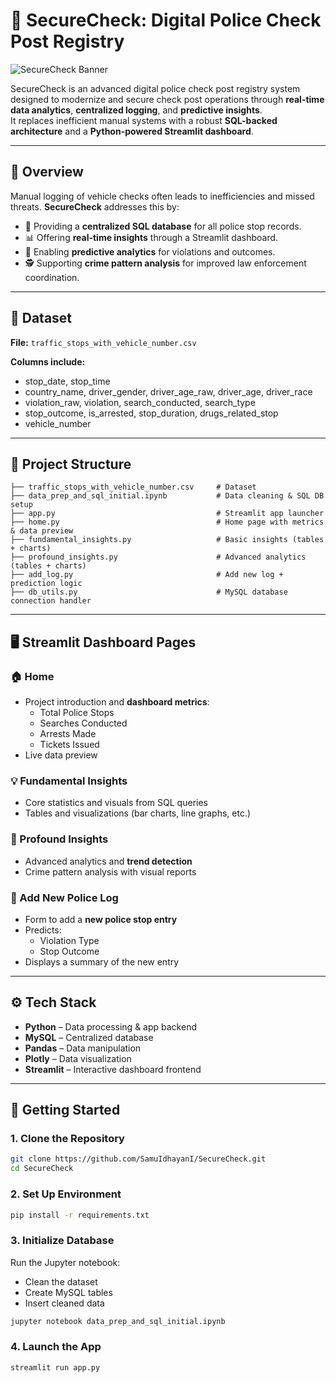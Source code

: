 # 🚨 SecureCheck: Digital Police Check Post Registry  

![SecureCheck Banner](securecheck-banner.png)

SecureCheck is an advanced digital police check post registry system designed to modernize and secure check post operations through **real-time data analytics**, **centralized logging**, and **predictive insights**.  
It replaces inefficient manual systems with a robust **SQL-backed architecture** and a **Python-powered Streamlit dashboard**.  

---

## 📌 Overview  
Manual logging of vehicle checks often leads to inefficiencies and missed threats. **SecureCheck** addresses this by:  
- 📂 Providing a **centralized SQL database** for all police stop records.  
- 📊 Offering **real-time insights** through a Streamlit dashboard.  
- 🤖 Enabling **predictive analytics** for violations and outcomes.  
- 🕵️ Supporting **crime pattern analysis** for improved law enforcement coordination.  

---

## 🧾 Dataset  
**File:** `traffic_stops_with_vehicle_number.csv`  

**Columns include:**  
- stop_date, stop_time  
- country_name, driver_gender, driver_age_raw, driver_age, driver_race  
- violation_raw, violation, search_conducted, search_type  
- stop_outcome, is_arrested, stop_duration, drugs_related_stop  
- vehicle_number  

---

## 📁 Project Structure  

```
├── traffic_stops_with_vehicle_number.csv     # Dataset  
├── data_prep_and_sql_initial.ipynb           # Data cleaning & SQL DB setup  
├── app.py                                    # Streamlit app launcher  
├── home.py                                   # Home page with metrics & data preview  
├── fundamental_insights.py                   # Basic insights (tables + charts)  
├── profound_insights.py                      # Advanced analytics (tables + charts)  
├── add_log.py                                # Add new log + prediction logic  
├── db_utils.py                               # MySQL database connection handler  
```

---

## 🖥️ Streamlit Dashboard Pages  

### 🏠 Home  
- Project introduction and **dashboard metrics**:  
  - Total Police Stops  
  - Searches Conducted  
  - Arrests Made  
  - Tickets Issued  
- Live data preview  

### 💡 Fundamental Insights  
- Core statistics and visuals from SQL queries  
- Tables and visualizations (bar charts, line graphs, etc.)  

### 🧠 Profound Insights  
- Advanced analytics and **trend detection**  
- Crime pattern analysis with visual reports  

### 📝 Add New Police Log  
- Form to add a **new police stop entry**  
- Predicts:  
  - Violation Type  
  - Stop Outcome  
- Displays a summary of the new entry  

---

## ⚙️ Tech Stack  
- **Python** – Data processing & app backend  
- **MySQL** – Centralized database  
- **Pandas** – Data manipulation  
- **Plotly** – Data visualization  
- **Streamlit** – Interactive dashboard frontend  

---

## 🚀 Getting Started  

### 1. Clone the Repository  
```bash
git clone https://github.com/SamuIdhayanI/SecureCheck.git
cd SecureCheck
```

### 2. Set Up Environment  
```bash
pip install -r requirements.txt
```

### 3. Initialize Database  
Run the Jupyter notebook:  
- Clean the dataset  
- Create MySQL tables  
- Insert cleaned data  

```bash
jupyter notebook data_prep_and_sql_initial.ipynb
```

### 4. Launch the App  
```bash
streamlit run app.py
```
 

